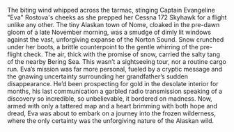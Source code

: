 The biting wind whipped across the tarmac, stinging Captain Evangeline "Eva" Rostova's cheeks as she prepped her Cessna 172 Skyhawk for a flight unlike any other. The tiny Alaskan town of Nome, cloaked in the pre-dawn gloom of a late November morning, was a smudge of dimly lit windows against the vast, unforgiving expanse of the Norton Sound.  Snow crunched under her boots, a brittle counterpoint to the gentle whirring of the pre-flight check.  The air, thick with the promise of snow, carried the salty tang of the nearby Bering Sea.  This wasn’t a sightseeing tour, nor a routine cargo run.  Eva’s mission was far more personal, fueled by a cryptic message and the gnawing uncertainty surrounding her grandfather’s sudden disappearance.  He’d been prospecting for gold in the desolate interior for months, his last communication a garbled radio transmission speaking of a discovery so incredible, so unbelievable, it bordered on madness.  Now, armed with only a tattered map and a heart brimming with both hope and dread, Eva was about to embark on a journey into the frozen wilderness, where the only certainty was the unforgiving nature of the Alaskan wild.
